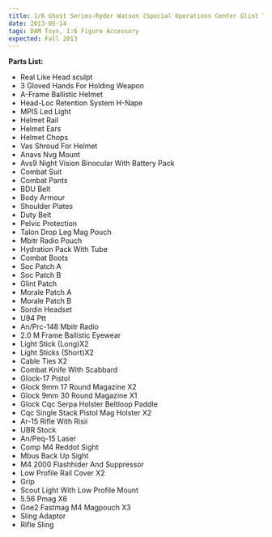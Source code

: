 ```yaml
---
title: 1/6 Ghost Series-Ryder Watson (Special Operations Center Glint Team Leader)
date: 2013-05-14
tags: DAM Toys, 1:6 Figure Accessory
expected: Fall 2013
---
```

**Parts List:**

<ul>
	<li>Real Like Head sculpt</li>
	<li>3 Gloved Hands For Holding Weapon</li>
	<li>A-Frame Ballistic Helmet</li>
	<li>Head-Loc Retention System H-Nape</li>
	<li>MPIS Led Light</li>
	<li>Helmet Rail</li>
	<li>Helmet Ears</li>
	<li>Helmet Chops</li>
	<li>Vas Shroud For Helmet</li>
	<li>Anavs Nvg Mount</li>
	<li>Avs9 Night Vision Binocular With Battery Pack</li>
	<li>Combat Suit</li>
	<li>Combat Pants</li>
	<li>BDU Belt</li>
	<li>Body Armour</li>
	<li>Shoulder Plates</li>
	<li>Duty Belt</li>
	<li>Pelvic Protection</li>
	<li>Talon Drop Leg Mag Pouch</li>
	<li>Mbitr Radio Pouch</li>
	<li>Hydration Pack With Tube</li>
	<li>Combat Boots</li>
	<li>Soc Patch A</li>
	<li>Soc Patch B</li>
	<li>Glint Patch</li>
	<li>Morale Patch A</li>
	<li>Morale Patch B</li>
	<li>Sordin Headset</li>
	<li>U94 Ptt</li>
	<li>An/Prc-148 Mbitr Radio</li>
	<li>2.0 M Frame Ballistic Eyewear</li>
	<li>Light Stick (Long)X2</li>
	<li>Light Sticks (Short)X2</li>
	<li>Cable Ties X2</li>
	<li>Combat Knife With Scabbard</li>
	<li>Glock-17 Pistol</li>
	<li>Glock 9mm 17 Round Magazine X2</li>
	<li>Glock 9mm 30 Round Magazine X1</li>
	<li>Glock Cqc Serpa Holster Beltloop Paddle</li>
	<li>Cqc Single Stack Pistol Mag Holster X2</li>
	<li>Ar-15 Rifle With Risii</li>
	<li>UBR Stock</li>
	<li>An/Peq-15 Laser</li>
	<li>Comp M4 Reddot Sight</li>
	<li>Mbus Back Up Sight</li>
	<li>M4 2000 Flashhider And Suppressor</li>
	<li>Low Profile Rail Cover X2</li>
	<li>Grip</li>
	<li>Scout Light With Low Profile Mount</li>
	<li>5.56 Pmag X6</li>
	<li>Gne2 Fastmag M4 Magpouch X3</li>
	<li>Sling Adaptor</li>
	<li>Rifle Sling</li>
</ul>